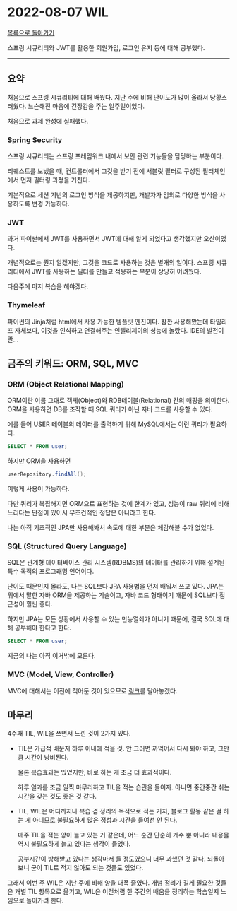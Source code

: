 # 2022-08-07 WIL

[목록으로 돌아가기](/README.md)

스프링 시큐리티와 JWT를 활용한 회원가입, 로그인 유지 등에 대해 공부했다.

---

## 요약

처음으로 스프링 시큐리티에 대해 배웠다. 지난 주에 비해 난이도가 많이 올라서 당황스러웠다. 느슨해진 마음에 긴장감을 주는 일주일이었다.

처음으로 과제 완성에 실패했다.

### Spring Security

스프링 시큐리티는 스프링 프레임워크 내에서 보안 관련 기능들을 담당하는 부분이다.

리퀘스트를 보냈을 때, 컨트롤러에서 그것을 받기 전에 서블릿 필터로 구성된 필터체인에서 먼저 필터링 과정을 거친다.

기본적으로 세션 기반의 로그인 방식을 제공하지만, 개발자가 임의로 다양한 방식을 사용하도록 변경 가능하다.

### JWT

과거 파이썬에서 JWT를 사용하면서 JWT에 대해 알게 되었다고 생각했지만 오산이었다.

개념적으로는 뭔지 알겠지만, 그것을 코드로 사용하는 것은 별개의 일이다. 스프링 시큐리티에서 JWT를 사용하는 필터를 만들고 적용하는 부분이 상당히 어려웠다.

다음주에 마저 복습을 해야겠다.

### Thymeleaf

파이썬의 Jinja처럼 html에서 사용 가능한 템플릿 엔진이다. 잠깐 사용해봤는데 타임리프 자체보다, 이것을 인식하고 연결해주는 인텔리제이의 성능에 놀랐다. IDE의 발전이란...

## 금주의 키워드: ORM, SQL, MVC

### ORM (Object Relational Mapping)

ORM이란 이름 그대로 객체(Object)와 RDB테이블(Relational) 간의 매핑을 의미한다. ORM을 사용하면 DB를 조작할 때 SQL 쿼리가 아닌 자바 코드를 사용할 수 있다.

예를 들어 USER 테이블의 데이터를 출력하기 위해 MySQL에서는 이런 쿼리가 필요하다.

```SQL
SELECT * FROM user;
```

하지만 ORM을 사용하면

```Java
userRepository.findAll();
```

이렇게 사용이 가능하다.

다만 쿼리가 복잡해지면 ORM으로 표현하는 것에 한계가 있고, 성능이 raw 쿼리에 비해 느리다는 단점이 있어서 무조건적인 정답은 아니라고 한다.

나는 아직 기초적인 JPA만 사용해봐서 속도에 대한 부분은 체감해볼 수가 없었다.

### SQL (Structured Query Language)

SQL은 관계형 데이터베이스 관리 시스템(RDBMS)의 데이터를 관리하기 위해 설계된 특수 목적의 프로그래밍 언어이다.

난이도 때문인지 몰라도, 나는 SQL보다 JPA 사용법을 먼저 배워서 쓰고 있다. JPA는 위에서 말한 자바 ORM을 제공하는 기술이고, 자바 코드 형태이기 때문에 SQL보다 접근성이 훨씬 좋다.

하지만 JPA는 모든 상황에서 사용할 수 있는 만능열쇠가 아니기 때문에, 결국 SQL에 대해 공부해야 한다고 한다.

```SQL
SELECT * FROM user;
```

지금의 나는 아직 이거밖에 모른다.

### MVC (Model, View, Controller)

MVC에 대해서는 이전에 적어둔 것이 있으므로 [링크](/Spring/MVCPattern.md)를 달아놓겠다.

## 마무리

4주째 TIL, WIL을 쓰면서 느낀 것이 2가지 있다.

* TIL은 가급적 배운지 하루 이내에 적을 것. 안 그러면 까먹어서 다시 봐야 하고, 그만큼 시간이 낭비된다.

  물론 복습효과는 있었지만, 바로 하는 게 조금 더 효과적이다.
  
  하루 일과를 조금 일찍 마무리하고 TIL을 적는 습관을 들이자. 아니면 중간중간 쉬는 시간을 갖는 것도 좋은 것 같다.

* TIL, WIL은 어디까지나 복습 겸 정리의 목적으로 적는 거지, 블로그 활동 같은 걸 하는 게 아니므로 불필요하게 많은 정성과 시간을 들여선 안 된다.

  매주 TIL을 적는 양이 늘고 있는 거 같은데, 어느 순간 단순히 개수 뿐 아니라 내용물 역시 불필요하게 늘고 있다는 생각이 들었다.

  공부시간이 방해받고 있다는 생각마저 들 정도였으니 너무 과했던 것 같다. 되돌아보니 굳이 TIL로 적지 않아도 되는 것들도 있었다.

그래서 이번 주 WIL은 지난 주에 비해 양을 대폭 줄였다. 개념 정리가 길게 필요한 것들은 개별 TIL 항목으로 옮기고, WIL은 이전처럼 한 주간의 배움을 정리하는 학습일지 느낌으로 돌아가려 한다.
